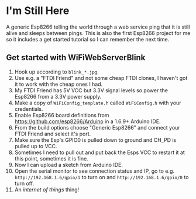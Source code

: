 # I'm Still Here
A generic Esp8266 telling the world through a web service ping that it is still alive and sleeps between pings. This is also the first Esp8266 project for me so it includes a get started tutorial so I can remember the next time.

## Get started with WiFiWebServerBlink
1. Hook up according to `blink_*.jpg`. 
1. Use e.g. a "FTDI Friend" and not some cheap FTDI clones, I haven't got it to work with the cheap ones I had. 
1. My FTDI Friend has 5V VCC but 3.3V signal levels so power the Esp8266 from a 3.3V power supply.
1. Make a copy of `WiFiConfig_template.h` called `WiFiConfig.h` with your credentials.
1. Enable Esp8266 board definitions from https://github.com/esp8266/Arduino in a 1.6.9+ Arduino IDE.
1. From the build options choose "Generic Esp8266" and connect your FTDI Friend and select it's port.
1. Make sure the Esp's GPIO0 is pulled down to ground and CH_PD is pulled up to VCC.
1. Sometimes I need to pull out and put back the Esps VCC to restart it at this point, sometimes it is fine.
1. Now I can upload a sketch from Arduino IDE.
1. Open the serial monitor to see connection status and IP, go to e.g. `http://192.168.1.6/gpio/1` to turn on and `http://192.168.1.6/gpio/0` to turn off.
1. An _internet of things_ thing!
